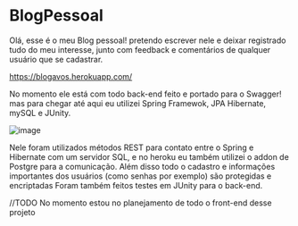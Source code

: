 # BlogPessoal

Olá, esse é o meu Blog pessoal!
pretendo escrever nele e deixar registrado tudo do meu interesse, junto com feedback e comentários de qualquer usuário que se cadastrar.

https://blogavos.herokuapp.com/

No momento ele está com todo back-end feito e portado para o Swagger! mas para chegar até aqui eu utilizei Spring Framewok, JPA Hibernate, mySQL e JUnity.


![image](https://user-images.githubusercontent.com/19335381/143290491-075d5f14-8c8a-4394-8b0b-16668fa31a23.png)

Nele foram utilizados métodos REST para contato entre o Spring e Hibernate com um servidor SQL, e no heroku eu também utilizei o addon de Postgre para a comunicação.
Além disso todo o cadastro e informações importantes dos usuários (como senhas por exemplo) são protegidas e encriptadas
Foram também feitos testes em JUnity para o back-end.

//TODO 
  No momento estou no planejamento de todo o front-end desse projeto
